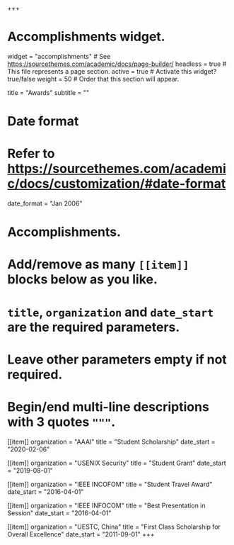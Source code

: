 +++
# Accomplishments widget.
widget = "accomplishments"  # See https://sourcethemes.com/academic/docs/page-builder/
headless = true  # This file represents a page section.
active = true  # Activate this widget? true/false
weight = 50  # Order that this section will appear.

title = "Awards"
subtitle = ""

# Date format
#   Refer to https://sourcethemes.com/academic/docs/customization/#date-format
date_format = "Jan 2006"

# Accomplishments.
#   Add/remove as many `[[item]]` blocks below as you like.
#   `title`, `organization` and `date_start` are the required parameters.
#   Leave other parameters empty if not required.
#   Begin/end multi-line descriptions with 3 quotes `"""`.

[[item]]
  organization = "AAAI"
  title = "Student Scholarship"
  date_start = "2020-02-06"

[[item]]
  organization = "USENIX Security"
  title = "Student Grant"
  date_start = "2019-08-01"

[[item]]
  organization = "IEEE INCOFOM"
  title = "Student Travel Award"
  date_start = "2016-04-01"

[[item]]
  organization = "IEEE INFOCOM"
  title = "Best Presentation in Session"
  date_start = "2016-04-01"

[[item]]
  organization = "UESTC, China"
  title = "First Class Scholarship for Overall Excellence"
  date_start = "2011-09-01"
+++
